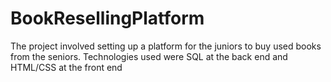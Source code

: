 # BookResellingPlatform
The project involved setting up a platform for the juniors to buy used books from the seniors. Technologies used were SQL at the back end and HTML/CSS at the front end
